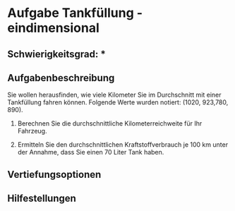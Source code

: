# Aufgabe Tankfüllung - eindimensional

## Schwierigkeitsgrad: *

## Aufgabenbeschreibung
Sie wollen herausfinden, wie viele Kilometer Sie im Durchschnitt mit einer Tankfüllung fahren können. Folgende Werte wurden notiert: (1020, 923,780, 890). 

1. Berechnen Sie die durchschnittliche Kilometerreichweite für Ihr Fahrzeug.

2. Ermitteln Sie den durchschnittlichen Kraftstoffverbrauch je 100 km unter der Annahme, dass Sie einen 70 Liter Tank haben.


## Vertiefungsoptionen


## Hilfestellungen